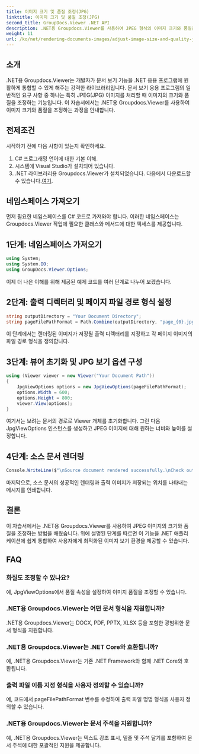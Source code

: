 ```yaml
---
title: 이미지 크기 및 품질 조정(JPG)
linktitle: 이미지 크기 및 품질 조정(JPG)
second_title: GroupDocs.Viewer .NET API
description: .NET용 Groupdocs.Viewer를 사용하여 JPEG 형식의 이미지 크기와 품질을 최적화하는 방법을 알아보세요. 문서 보기 경험을 향상시키세요.
weight: 11
url: /ko/net/rendering-documents-images/adjust-image-size-and-quality-jpg/
---
```

## 소개
.NET용 Groupdocs.Viewer는 개발자가 문서 보기 기능을 .NET 응용 프로그램에 원활하게 통합할 수 있게 해주는 강력한 라이브러리입니다. 문서 보기 응용 프로그램의 일반적인 요구 사항 중 하나는 특히 JPEG(JPG) 이미지를 처리할 때 이미지의 크기와 품질을 조정하는 기능입니다. 이 자습서에서는 .NET용 Groupdocs.Viewer를 사용하여 이미지 크기와 품질을 조정하는 과정을 안내합니다.
## 전제조건
시작하기 전에 다음 사항이 있는지 확인하세요.
1. C# 프로그래밍 언어에 대한 기본 이해.
2. 시스템에 Visual Studio가 설치되어 있습니다.
3.  .NET 라이브러리용 Groupdocs.Viewer가 설치되었습니다. 다음에서 다운로드할 수 있습니다.[여기](https://releases.groupdocs.com/viewer/net/).

## 네임스페이스 가져오기
먼저 필요한 네임스페이스를 C# 코드로 가져와야 합니다. 이러한 네임스페이스는 Groupdocs.Viewer 작업에 필요한 클래스와 메서드에 대한 액세스를 제공합니다.
## 1단계: 네임스페이스 가져오기
```csharp
using System;
using System.IO;
using GroupDocs.Viewer.Options;
```

이제 더 나은 이해를 위해 제공된 예제 코드를 여러 단계로 나누어 보겠습니다.
## 2단계: 출력 디렉터리 및 페이지 파일 경로 형식 설정
```csharp
string outputDirectory = "Your Document Directory";
string pageFilePathFormat = Path.Combine(outputDirectory, "page_{0}.jpg");
```
이 단계에서는 렌더링된 이미지가 저장될 출력 디렉터리를 지정하고 각 페이지 이미지의 파일 경로 형식을 정의합니다.
## 3단계: 뷰어 초기화 및 JPG 보기 옵션 구성
```csharp
using (Viewer viewer = new Viewer("Your Document Path"))
{
    JpgViewOptions options = new JpgViewOptions(pageFilePathFormat);
    options.Width = 600;
    options.Height = 800;
    viewer.View(options);
}
```
여기서는 보려는 문서의 경로로 Viewer 개체를 초기화합니다. 그런 다음 JpgViewOptions 인스턴스를 생성하고 JPEG 이미지에 대해 원하는 너비와 높이를 설정합니다.
## 4단계: 소스 문서 렌더링
```csharp
Console.WriteLine($"\nSource document rendered successfully.\nCheck output in {outputDirectory}.");
```
마지막으로, 소스 문서의 성공적인 렌더링과 출력 이미지가 저장되는 위치를 나타내는 메시지를 인쇄합니다.

## 결론
이 자습서에서는 .NET용 Groupdocs.Viewer를 사용하여 JPEG 이미지의 크기와 품질을 조정하는 방법을 배웠습니다. 위에 설명된 단계를 따르면 이 기능을 .NET 애플리케이션에 쉽게 통합하여 사용자에게 최적화된 이미지 보기 환경을 제공할 수 있습니다.
## FAQ
### 화질도 조정할 수 있나요?
예, JpgViewOptions에서 품질 속성을 설정하여 이미지 품질을 조정할 수 있습니다.
### .NET용 Groupdocs.Viewer는 어떤 문서 형식을 지원합니까?
.NET용 Groupdocs.Viewer는 DOCX, PDF, PPTX, XLSX 등을 포함한 광범위한 문서 형식을 지원합니다.
### .NET용 Groupdocs.Viewer는 .NET Core와 호환됩니까?
예, .NET용 Groupdocs.Viewer는 기존 .NET Framework와 함께 .NET Core와 호환됩니다.
### 출력 파일 이름 지정 형식을 사용자 정의할 수 있습니까?
예, 코드에서 pageFilePathFormat 변수를 수정하여 출력 파일 명명 형식을 사용자 정의할 수 있습니다.
### .NET용 Groupdocs.Viewer는 문서 주석을 지원합니까?
예, .NET용 Groupdocs.Viewer는 텍스트 강조 표시, 밑줄 및 주석 달기를 포함하여 문서 주석에 대한 포괄적인 지원을 제공합니다.
